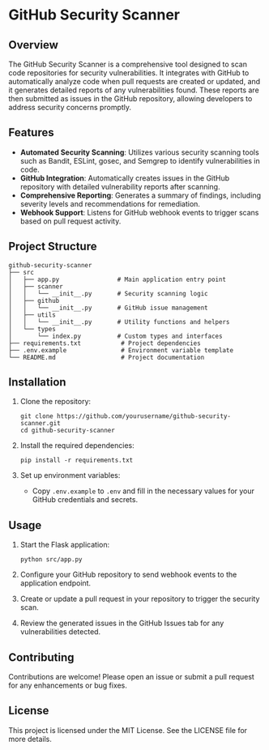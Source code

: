 # GitHub Security Scanner

## Overview
The GitHub Security Scanner is a comprehensive tool designed to scan code repositories for security vulnerabilities. It integrates with GitHub to automatically analyze code when pull requests are created or updated, and it generates detailed reports of any vulnerabilities found. These reports are then submitted as issues in the GitHub repository, allowing developers to address security concerns promptly.

## Features
- **Automated Security Scanning**: Utilizes various security scanning tools such as Bandit, ESLint, gosec, and Semgrep to identify vulnerabilities in code.
- **GitHub Integration**: Automatically creates issues in the GitHub repository with detailed vulnerability reports after scanning.
- **Comprehensive Reporting**: Generates a summary of findings, including severity levels and recommendations for remediation.
- **Webhook Support**: Listens for GitHub webhook events to trigger scans based on pull request activity.

## Project Structure
```
github-security-scanner
├── src
│   ├── app.py                # Main application entry point
│   ├── scanner
│   │   └── __init__.py       # Security scanning logic
│   ├── github
│   │   └── __init__.py       # GitHub issue management
│   ├── utils
│   │   └── __init__.py       # Utility functions and helpers
│   └── types
│       └── index.py          # Custom types and interfaces
├── requirements.txt           # Project dependencies
├── .env.example               # Environment variable template
└── README.md                  # Project documentation
```

## Installation
1. Clone the repository:
   ```
   git clone https://github.com/yourusername/github-security-scanner.git
   cd github-security-scanner
   ```

2. Install the required dependencies:
   ```
   pip install -r requirements.txt
   ```

3. Set up environment variables:
   - Copy `.env.example` to `.env` and fill in the necessary values for your GitHub credentials and secrets.

## Usage
1. Start the Flask application:
   ```
   python src/app.py
   ```

2. Configure your GitHub repository to send webhook events to the application endpoint.

3. Create or update a pull request in your repository to trigger the security scan.

4. Review the generated issues in the GitHub Issues tab for any vulnerabilities detected.

## Contributing
Contributions are welcome! Please open an issue or submit a pull request for any enhancements or bug fixes.

## License
This project is licensed under the MIT License. See the LICENSE file for more details.